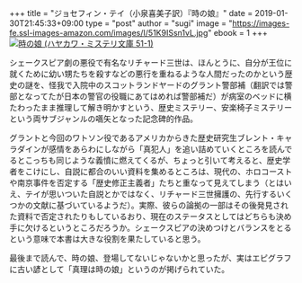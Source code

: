 +++
title = "ジョセフィン・テイ（小泉喜美子訳）『時の娘』"
date = 2019-01-30T21:45:33+09:00
type = "post"
author = "sugi"
image = "https://images-fe.ssl-images-amazon.com/images/I/51K9ISsn1vL.jpg"
ebook = 1
+++
<a href="http://www.amazon.co.jp/exec/obidos/ASIN/4150727015/chezsugi-22/ref=nosim/" name="amazletlink" target="_blank"><img src="https://images-fe.ssl-images-amazon.com/images/I/51K9ISsn1vL.jpg" alt="時の娘 (ハヤカワ・ミステリ文庫 51-1)" class="alignleft" /></a>

シェークスピア劇の悪役で有名なリチャード三世は、ほんとうに、自分が王位に就くために幼い甥たちを殺すなどの悪行を重ねるような人間だったのかという歴史の謎を、怪我で入院中のスコットランドヤードのグラント警部補（翻訳では警部となってたが日本の警官の役職にあてはめれば警部補だ）が病室のベッドに横たわったまま推理して解き明かすという、歴史ミステリー、安楽椅子ミステリーという両サブジャンルの嚆矢となった記念碑的作品。

グラントと今回のワトソン役であるアメリカからきた歴史研究生ブレント・キャラダインが感情をあらわにしながら「真犯人」を追い詰めていくところを読んでるとこっちも同じような義憤に燃えてくるが、ちょっと引いて考えると、歴史学者をこけにし、自説に都合のいい資料を集めるところは、現代の、ホロコーストや南京事件を否定する「歴史修正主義者」たちと重なって見えてしまう（とはいえ、テイが思いついた自説とかではなく、リチャード三世擁護の、先行するいくつかの文献に基づいているようだ）。実際、彼らの論拠の一部はその後発見された資料で否定されたりもしているおり、現在のステータスとしてはどちらも決め手に欠けるというところだろうか。シェークスピアの決めつけとバランスをとるという意味で本書は大きな役割を果たしていると思う。

最後まで読んで、時の娘、登場してないじゃないかと思ったが、実はエピグラフに古い諺として「真理は時の娘」というのが掲げられていた。